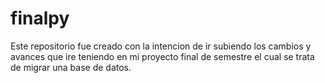 # finalpy
Este repositorio fue creado con la intencion de ir subiendo los cambios y avances que ire teniendo en mi
proyecto final de semestre el cual se trata de migrar una base de datos.

